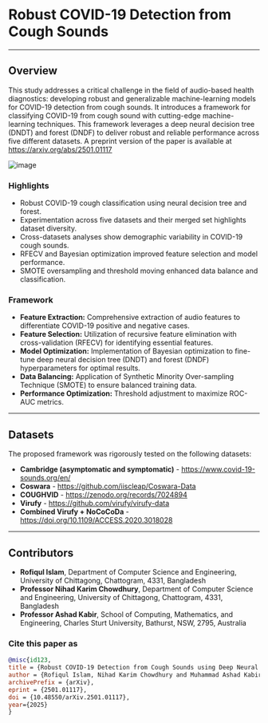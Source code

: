 # Robust COVID-19 Detection from Cough Sounds


---

## Overview
This study addresses a critical challenge in the field of audio-based health diagnostics: developing robust and generalizable machine-learning models for COVID-19 detection from cough sounds. It introduces a framework for classifying COVID-19 from cough sound with cutting-edge machine-learning techniques. This framework leverages a deep neural decision tree (DNDT) and forest (DNDF) to deliver robust and reliable performance across five different datasets. A preprint version of the paper is available at https://arxiv.org/abs/2501.01117

![image](https://github.com/user-attachments/assets/d57a3688-dc49-46d1-8656-b6b1dbbe3586)


### Highlights
-	Robust COVID-19 cough classification using neural decision tree and forest.
-	Experimentation across five datasets and their merged set highlights dataset diversity.
-	Cross-datasets analyses show demographic variability in COVID-19 cough sounds.
-	RFECV and Bayesian optimization improved feature selection and model performance.
-	SMOTE oversampling and threshold moving enhanced data balance and classification.


### Framework
- **Feature Extraction:** Comprehensive extraction of audio features to differentiate COVID-19 positive and negative cases.
- **Feature Selection:** Utilization of recursive feature elimination with cross-validation (RFECV) for identifying essential features.
- **Model Optimization:** Implementation of Bayesian optimization to fine-tune deep neural decision tree (DNDT) and forest (DNDF) hyperparameters for optimal results.
- **Data Balancing:** Application of Synthetic Minority Over-sampling Technique (SMOTE) to ensure balanced training data.
- **Performance Optimization:** Threshold adjustment to maximize ROC-AUC metrics.

---

## Datasets
The proposed framework was rigorously tested on the following datasets:
- **Cambridge (asymptomatic and symptomatic)** - https://www.covid-19-sounds.org/en/
- **Coswara** - https://github.com/iiscleap/Coswara-Data
- **COUGHVID** - https://zenodo.org/records/7024894
- **Virufy** - https://github.com/virufy/virufy-data
- **Combined Virufy + NoCoCoDa** - https://doi.org/10.1109/ACCESS.2020.3018028

---

## Contributors
- **Rofiqul Islam**, Department of Computer Science and Engineering, University of Chittagong, Chattogram, 4331, Bangladesh
- **Professor Nihad Karim Chowdhury**, Department of Computer Science and Engineering, University of Chittagong, Chattogram, 4331, Bangladesh
- **Professor Ashad Kabir**, School of Computing, Mathematics, and Engineering, Charles Sturt University, Bathurst, NSW, 2795, Australia

### Cite this paper as
```bibtex
@misc{id123,
title = {Robust COVID-19 Detection from Cough Sounds using Deep Neural Decision Tree and Forest: A Comprehensive Cross-Datasets Evaluation},
author = {Rofiqul Islam, Nihad Karim Chowdhury and Muhammad Ashad Kabir},
archivePrefix = {arXiv},
eprint = {2501.01117},
doi = {10.48550/arXiv.2501.01117},
year={2025}
}
